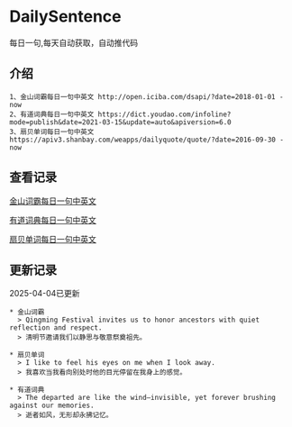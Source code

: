 # DailySentence

每日一句,每天自动获取，自动推代码

## 介绍

```
1、金山词霸每日一句中英文 http://open.iciba.com/dsapi/?date=2018-01-01 - now
2、有道词典每日一句中英文 https://dict.youdao.com/infoline?mode=publish&date=2021-03-15&update=auto&apiversion=6.0
3、扇贝单词每日一句中英文 https://apiv3.shanbay.com/weapps/dailyquote/quote/?date=2016-09-30 - now
```

## 查看记录

[金山词霸每日一句中英文](./data/iciba/)

[有道词典每日一句中英文](./data/youdao/)

[扇贝单词每日一句中英文](./data/shanbay/)

## 更新记录
2025-04-04已更新 
```
* 金山词霸
  > Qingming Festival invites us to honor ancestors with quiet reflection and respect. 
  > 清明节邀请我们以静思与敬意祭奠祖先。

* 扇贝单词
  > I like to feel his eyes on me when I look away.
  > 我喜欢当我看向别处时他的目光停留在我身上的感觉。

* 有道词典
  > The departed are like the wind—invisible, yet forever brushing against our memories.
  > 逝者如风，无形却永拂记忆。

```
